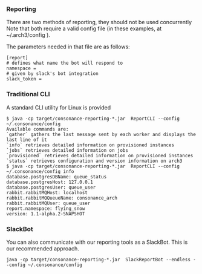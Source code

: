 ### Reporting

There are two methods of reporting, they should not be used concurrently
Note that both require a valid config file (in these examples, at ~/.arch3/config ). 

The parameters needed in that file are as follows:

    [report]
    # defines what name the bot will respond to
    namespace = 
    # given by slack's bot integration
    slack_token = 

### Traditional CLI

A standard CLI utility for Linux is provided

    
    $ java -cp target/consonance-reporting-*.jar  ReportCLI --config ~/.consonance/config
    Available commands are:
    `gather` gathers the last message sent by each worker and displays the last line of it
    `info` retrieves detailed information on provisioned instances
    `jobs` retrieves detailed information on jobs
    `provisioned` retrieves detailed information on provisioned instances
    `status` retrieves configuration and version information on arch3
    $ java -cp target/consonance-reporting-*.jar  ReportCLI --config ~/.consonance/config info
    database.postgresDBName: queue_status
    database.postgresHost: 127.0.0.1
    database.postgresUser: queue_user
    rabbit.rabbitMQHost: localhost
    rabbit.rabbitMQQueueName: consonance_arch
    rabbit.rabbitMQUser: queue_user
    report.namespace: flying_snow
    version: 1.1-alpha.2-SNAPSHOT

### SlackBot

You can also communicate with our reporting tools as a SlackBot. This is our recommended approach. 

    java -cp target/consonance-reporting-*.jar  SlackReportBot --endless --config ~/.consonance/config
    
    
    
